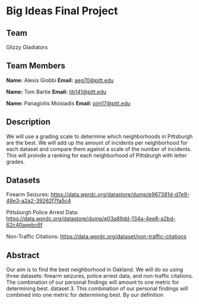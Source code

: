 # Big Ideas Final Project

## Team

Glizzy Gladiators

## Team Members

**Name:** Alexis Giobbi **Email:** aeg70@pitt.edu

**Name:** Tom Bartie **Email:** tjb141@pitt.edu

**Name:** Panagiotis Moisiadis **Email:** pim17@pitt.edu

## Description 

We will use a grading scale to determine which neighborhoods in Pittsburgh are the best. We will add up the amount
of incidents per neighborhood for each dataset and compare them against a scale of the number of incidents.
This will proivde a ranking for each neighborhood of Pittsburgh with letter grades. 

## Datasets

Firearm Seizures: https://data.wprdc.org/datastore/dump/e967381d-d7e9-48e3-a2a2-39262f7fa5c4

Pittsburgh Police Arrest Data: https://data.wprdc.org/datastore/dump/e03a89dd-134a-4ee8-a2bd-62c40aeebc6f

Non-Traffic Citations: https://data.wprdc.org/dataset/non-traffic-citations

## Abstract

Our aim is to find the best neighborhood in Oakland. We will do so using three datasets: firearm seizures, police arrest
data, and non-traffic citations. The combination of our personal findings will amount to one metric for determining best.
dataset 3. This combination of our personal findings will combined into one metric for determining best. By our definition
